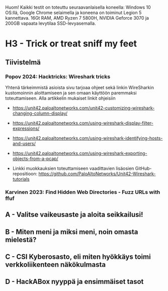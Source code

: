 Huom! Kaikki testit on toteuttu seuraavanlaisella koneella: Windows 10 OS:llä, Google Chrome selaimella ja koneena on toiminut Legion 5 kannettava. 16Gt RAM, AMD Ryzen 7 5800H, NVIDIA Geforce 3070 ja 200GB vapaata levytilaa SSD-levyasemalla.

# H3 - Trick or treat sniff my feet

## Tiivistelmä 
### Popov 2024: Hacktricks: Wireshark tricks

Yhtenä tärkeimmistä asioista sivu tarjoaa ohjeet sekä linkin WireSharkin kustomoinnin aloittamiseen ja sen omaan käyttöön paremmaksi toteuttamiseen.
Alla artikkelin mukaiset linkit ohjeisiin

- https://unit42.paloaltonetworks.com/unit42-customizing-wireshark-changing-column-display/
- https://unit42.paloaltonetworks.com/using-wireshark-display-filter-expressions/
- https://unit42.paloaltonetworks.com/using-wireshark-identifying-hosts-and-users/
- https://unit42.paloaltonetworks.com/using-wireshark-exporting-objects-from-a-pcap/

- Linkki muokkauksien toteuttamiseen vaadittavien lisäosien GitHub-repositioon: https://github.com/PaloAltoNetworks/Unit42-Wireshark-tutorials


### Karvinen 2023: Find Hidden Web Directories - Fuzz URLs with ffuf


## A - Valitse vaikeusaste ja aloita seikkailusi!

## B - Miten meni ja miksi meni, noin omasta mielestä?

## C - CSI Kyberosasto, eli miten hyökkäys toimi verkkoliikenteen näkökulmasta

## D - HackABox nyyppä ja ensimmäiset tasot
